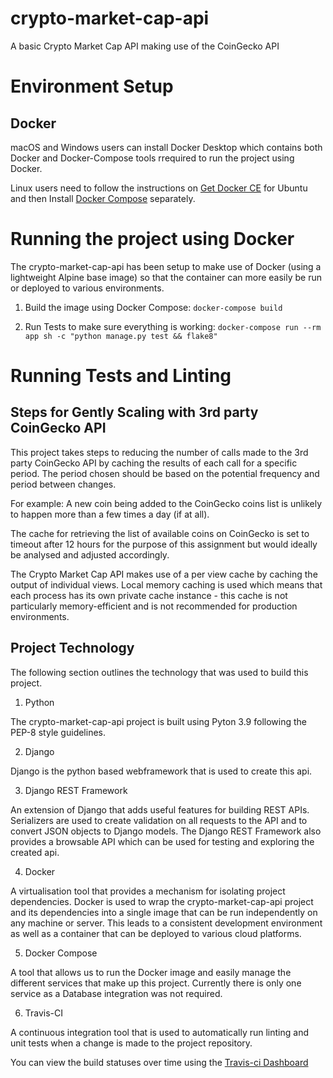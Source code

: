 # crypto-market-cap-api
A basic Crypto Market Cap API making use of the CoinGecko API

# Environment Setup

## Docker

macOS and Windows users can install Docker Desktop which contains both Docker and Docker-Compose tools rrequired to run the project using Docker.

Linux users need to follow the instructions on [Get Docker CE](https://docs.docker.com/engine/install/ubuntu/) for Ubuntu and then Install [Docker Compose](https://docs.docker.com/compose/install/) separately.

# Running the project using Docker

The crypto-market-cap-api has been setup to make use of Docker (using a lightweight Alpine base image) so that the container can more easily be run or deployed to various environments.

1. Build the image using Docker Compose:
`docker-compose build`

2. Run Tests to make sure everything is working:
`docker-compose run --rm app sh -c "python manage.py test && flake8"`


# Running Tests and Linting


## Steps for Gently Scaling with 3rd party CoinGecko API

This project takes steps to reducing the number of calls made to the 3rd party CoinGecko API by caching the results of each call for a specific period. The period chosen should be based on the potential frequency and period between changes. 

For example: A new coin being added to the CoinGecko coins list is unlikely to happen more than a few times a day (if at all).

The cache for retrieving the list of available coins on CoinGecko is set to timeout after 12 hours for the purpose of this assignment but would ideally be analysed and adjusted accordingly. 

The Crypto Market Cap API makes use of a per view cache by caching the output of individual views. Local memory caching is used which means that each process has its own private cache instance - this cache is not particularly memory-efficient and is not recommended for production environments. 

## Project Technology

The following section outlines the technology that was used to build this project.

1. Python

The crypto-market-cap-api project is built using Pyton 3.9 following the PEP-8 style guidelines. 

2. Django

Django is the python based webframework that is used to create this api. 

3. Django REST Framework

An extension of Django that adds useful features for building REST APIs. Serializers are used to create validation on all requests to the API and to convert JSON objects to Django models. The Django REST Framework also provides a browsable API which can be used for testing and exploring the created api. 

4. Docker

A virtualisation tool that provides a mechanism for isolating project dependencies. Docker is used to wrap the crypto-market-cap-api project and its dependencies into a single image that can be run independently on any machine or server. This leads to a consistent development environment as well as a container that can be deployed to various cloud platforms.  

5. Docker Compose 

A tool that allows us to run the Docker image and easily manage the different services that make up this project. Currently there is only one service as a Database integration was not required. 

6. Travis-CI

A continuous integration tool that is used to automatically run linting and unit tests when a change is made to the project repository. 

You can view the build statuses over time using the [Travis-ci Dashboard](https://travis-ci.com/github/RichardOB/crypto-market-cap-api)